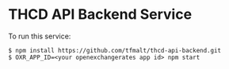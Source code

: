 # THCD API Backend Service

To run this service:


```
$ npm install https://github.com/tfmalt/thcd-api-backend.git
$ OXR_APP_ID=<your openexchangerates app id> npm start
```
